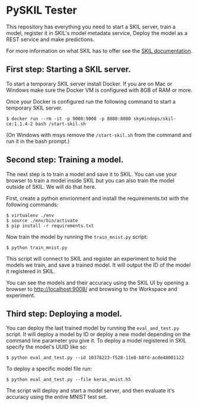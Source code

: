 # PySKIL Tester

This repository has everything you need to start a SKIL server, train a model, register it in SKIL's model metadata service, Deploy the model as a REST service and make predictions.

For more information on what SKIL has to offer see the [SKIL documentation](https://docs.skymind.ai).

## First step: Starting a SKIL server.

To start a temporary SKIL server install Docker.  If you are on Mac or Windows make sure the Docker VM is configured with 8GB of RAM or more.

Once your Docker is configured run the following command to start a temporary SKIL server.

    $ docker run --rm -it -p 9008:9008 -p 8080:8080 skymindops/skil-ce:1.1.4-2 bash /start-skil.sh

(On Windows with msys remove the `/start-skil.sh` from the command and run it in the bash prompt.)

## Second step: Training a model.

The next step is to train a model and save it to SKIL.  You can use your browser to train a model inside SKIL but you can also train the model outside of SKIL.  We will do that here.

First, create a python envrionment and install the requirements.txt with the following commands:

    $ virtualenv ./env
    $ source ./env/bin/activate
    $ pip install -r requirements.txt

Now train the model by running the `train_mnist.py` script:

    $ python train_mnist.py

This script will connect to SKIL and register an experiment to hold the models we train, and save a trained model.  It will output the ID of the model it registered in SKIL.

You can see the models and their accuracy using the SKIL UI by opening a browser to [http://localhost:9008/](http://localhost:9008) and browsing to the Workspace and experiment.

## Third step: Deploying a model.

You can deploy the last trained model by running the `eval_and_test.py` script.  It will deploy a model by ID or deploy a new model depending on the command line parameter you give it.  To deploy a model registered in SKIL specify the model's UUID like so:

    $ python eval_and_test.py --id 10378223-f528-11e8-b8fd-acde48001122

To deploy a specific model file run:

    $ python eval_and_test.py --file keras_mnist.h5

The script will deploy and start a model server, and then evaluate it's accuracy using the entire MNIST test set.
